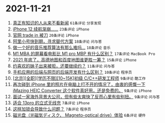 # 2021-11-21

1. [真正有知识的人从来不看新闻](https://www.v2ex.com/t/816886) `61条评论` `分享发现`
1. [iPhone 12 续航渐崩……](https://www.v2ex.com/t/816893) `23条评论` `iPhone`
1. [官网 trade in 被刀](https://www.v2ex.com/t/816890) `20条评论` `iPhone`
1. [阿里小号快到期，寻求替代方案](https://www.v2ex.com/t/816892) `18条评论` `问与答`
1. [做一个好的音乐推荐算法有那么难吗…](https://www.v2ex.com/t/816891) `18条评论` `音乐`
1. [M1 MBA 的屏幕看电影比 M1 pro MBP 有什么区别？](https://www.v2ex.com/t/816913) `17条评论` `MacBook Pro`
1. [2021 年底了，高德地图和百度地图谁更胜一筹？](https://www.v2ex.com/t/816887) `15条评论` `iPhone`
1. [约喜欢的妹子出来被拒，还要继续约？](https://www.v2ex.com/t/816883) `11条评论` `问与答`
1. [手机应用的后端与网页的后端开发有什么区别？](https://www.v2ex.com/t/816922) `10条评论` `程序员`
1. [[北京][全职][学历不限][10~15K]初级 C/C++研发工程师](https://www.v2ex.com/t/816909) `9条评论` `酷工作`
1. [再次碰到 iPhone 里的照片在电脑上打不开的情况了，由衷的感慨一下 iMazing HEIC Converter 这个软件真好用，还是免费的。](https://www.v2ex.com/t/816906) `9条评论` `iPhone`
1. [面试一家海外背景大公司，但有些太爽快了反而心里有些别扭。](https://www.v2ex.com/t/816894) `9条评论` `问与答`
1. [适合 13pro 的立式无线充](https://www.v2ex.com/t/816921) `7条评论` `iPhone`
1. [这样加锁会导致什么问题？](https://www.v2ex.com/t/816914) `7条评论` `程序员`
1. [磁光盘（光磁気ディスク， Magneto-optical drive）体验](https://www.v2ex.com/t/816897) `6条评论` `硬件`

